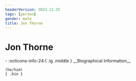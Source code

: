 ```yaml
---
headerVersion: 2023.11.25
tags: [person]
gender: male
title: Jon Thorne
---
```

# Jon Thorne
<div class="grid cards ext-narrow-margin ext-one-column" markdown>
- :octicons-info-24:{ .lg .middle } __Biographical Information__

    (he/him)  
    { .bio }

</div>


